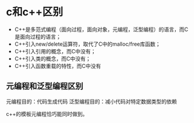 # c和c++区别

- C++是多范式编程（面向过程，面向对象，元编程，泛型编程）的语言，而C是面向过程的语言；
- C++引入new/delete运算符，取代了C中的malloc/free库函数；
- C++引入引用的概念，而C中没有；
- C++引入类的概念，而C中没有；
- C++引入函数重载的特性，而C中没有



## 元编程和泛型编程区别

元编程目的：代码生成代码
泛型编程目的：减小代码对特定数据类型的依赖

c++的模板元编程恰巧能同时做到。





